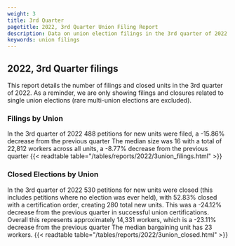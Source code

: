 ```yaml
---
weight: 3
title: 3rd Quarter
pagetitle: 2022, 3rd Quarter Union Filing Report
description: Data on union election filings in the 3rd quarter of 2022
keywords: union filings
---
```


## 2022, 3rd Quarter filings

This report details the number of filings and closed units in the 3rd quarter of 2022. As a reminder, we are only showing filings and closures related to single union elections (rare multi-union elections are excluded).

### Filings by Union
In the 3rd quarter of 2022 488 petitions for new units were filed, a -15.86% decrease from the previous quarter The median size was 16 with a total of 22,812 workers across all units, a -8.77% decrease from the previous quarter
{{< readtable table="/tables/reports/2022/3union_filings.html" >}}

### Closed Elections by Union
In the 3rd quarter of 2022 530 petitions for new units were closed (this includes petitions where no election was ever held), with 52.83% closed with a certification order, creating 280 total new units. This was a -24.12% decrease from the previous quarter in successful union certifications. Overall this represents approximately 14,331 workers, which is a -23.11% decrease from the previous quarter The median bargaining unit has 23 workers.
{{< readtable table="/tables/reports/2022/3union_closed.html" >}}
